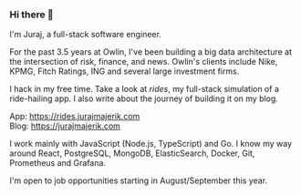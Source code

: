 ### Hi there 👋

I'm Juraj, a full-stack software engineer.

For the past 3.5 years at Owlin, I've been building a big data architecture at the intersection of risk, finance, and news. Owlin's clients include Nike, KPMG, Fitch Ratings, ING and several large investment firms.

I hack in my free time. Take a look at *rides*, my full-stack simulation of a ride-hailing app. I also write about the journey of building it on my blog.

App: https://rides.jurajmajerik.com  
Blog: https://jurajmajerik.com

I work mainly with JavaScript (Node.js, TypeScript) and Go. I know my way around React, PostgreSQL, MongoDB, ElasticSearch, Docker, Git, Prometheus and Grafana.

I'm open to job opportunities starting in August/September this year.
